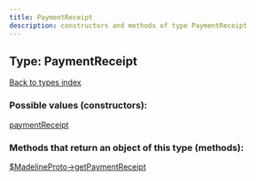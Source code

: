 ```yaml
---
title: PaymentReceipt
description: constructors and methods of type PaymentReceipt
---
```

## Type: PaymentReceipt  
[Back to types index](index.md)



### Possible values (constructors):

[paymentReceipt](../constructors/paymentReceipt.md)  



### Methods that return an object of this type (methods):

[$MadelineProto->getPaymentReceipt](../methods/getPaymentReceipt.md)  



